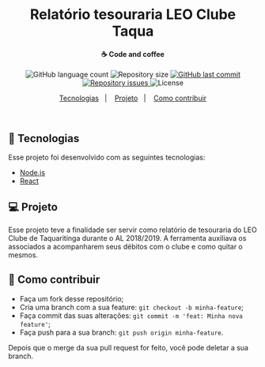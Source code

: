 <h1 align="center">Relatório tesouraria LEO Clube Taqua</h1>

<h4 align="center">
  ☕ Code and coffee
</h4>

<p align="center">
  <img alt="GitHub language count" src="https://img.shields.io/github/languages/count/alisonglima/dividas-leo-clube-taqua.svg">

  <img alt="Repository size" src="https://img.shields.io/github/repo-size/alisonglima/dividas-leo-clube-taqua.svg">
  
  <a href="https://github.com/Rocketseat/semana-omnistack-9/commits/master">
    <img alt="GitHub last commit" src="https://img.shields.io/github/last-commit/alisonglima/dividas-leo-clube-taqua.svg">
  </a>

  <a href="https://github.com/alisonglima/dividas-leo-clube-taqua/issues">
    <img alt="Repository issues" src="https://img.shields.io/github/issues/alisonglima/dividas-leo-clube-taqua.svg">
  </a>

  <img alt="License" src="https://img.shields.io/badge/license-MIT-brightgreen">
</p>

<p align="center">
  <a href="#rocket-tecnologias">Tecnologias</a>&nbsp;&nbsp;&nbsp;|&nbsp;&nbsp;&nbsp;
  <a href="#-projeto">Projeto</a>&nbsp;&nbsp;&nbsp;|&nbsp;&nbsp;&nbsp;
  <a href="#-como-contribuir">Como contribuir</a>
</p>

<br>

## :rocket: Tecnologias

Esse projeto foi desenvolvido com as seguintes tecnologias:

- [Node.js](https://nodejs.org/en/)
- [React](https://reactjs.org)

## 💻 Projeto

Esse projeto teve a finalidade ser servir como relatório de tesouraria do LEO Clube de Taquaritinga durante o AL 2018/2019. A ferramenta auxiliava os associados a acompanharem seus débitos com o clube e como quitar o mesmos.

## 🤔 Como contribuir

- Faça um fork desse repositório;
- Cria uma branch com a sua feature: `git checkout -b minha-feature`;
- Faça commit das suas alterações: `git commit -m 'feat: Minha nova feature'`;
- Faça push para a sua branch: `git push origin minha-feature`.

Depois que o merge da sua pull request for feito, você pode deletar a sua branch.
